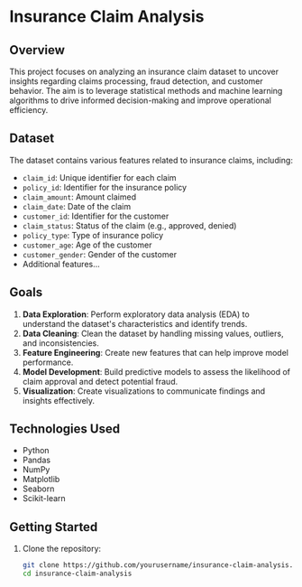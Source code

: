 # Insurance Claim Analysis

## Overview
This project focuses on analyzing an insurance claim dataset to uncover insights regarding claims processing, fraud detection, and customer behavior. The aim is to leverage statistical methods and machine learning algorithms to drive informed decision-making and improve operational efficiency.

## Dataset
The dataset contains various features related to insurance claims, including:
- `claim_id`: Unique identifier for each claim
- `policy_id`: Identifier for the insurance policy
- `claim_amount`: Amount claimed
- `claim_date`: Date of the claim
- `customer_id`: Identifier for the customer
- `claim_status`: Status of the claim (e.g., approved, denied)
- `policy_type`: Type of insurance policy
- `customer_age`: Age of the customer
- `customer_gender`: Gender of the customer
- Additional features...

## Goals
1. **Data Exploration**: Perform exploratory data analysis (EDA) to understand the dataset's characteristics and identify trends.
2. **Data Cleaning**: Clean the dataset by handling missing values, outliers, and inconsistencies.
3. **Feature Engineering**: Create new features that can help improve model performance.
4. **Model Development**: Build predictive models to assess the likelihood of claim approval and detect potential fraud.
5. **Visualization**: Create visualizations to communicate findings and insights effectively.

## Technologies Used
- Python
- Pandas
- NumPy
- Matplotlib
- Seaborn
- Scikit-learn

## Getting Started
1. Clone the repository:
   ```bash
   git clone https://github.com/yourusername/insurance-claim-analysis.git
   cd insurance-claim-analysis
